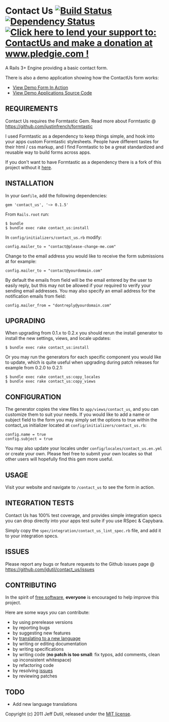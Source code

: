 # Contact Us [![Build Status](https://secure.travis-ci.org/jdutil/contact_us.png)](http://travis-ci.org/jdutil/contact_us) [![Dependency Status](https://gemnasium.com/jdutil/contact_us.png?travis)](https://gemnasium.com/jdutil/contact_us) [![Click here to lend your support to: ContactUs and make a donation at www.pledgie.com !](https://www.pledgie.com/campaigns/16807.png?skin_name=chrome)][pledgie]
A Rails 3+ Engine providing a basic contact form.  

[travis]: http://travis-ci.org/jdutil/contact_us
[gemnasium]: https://gemnasium.com/jdutil/contact_us
[pledgie]: http://www.pledgie.com/campaigns/16807

There is also a demo application showing how the ContactUs form works:

* [View Demo Form In Action](http://contact-us-demo.heroku.com)
* [View Demo Applications Source Code](http://github.com/jdutil/contact_us_demo)

## REQUIREMENTS

Contact Us requires the Formtastic Gem.  Read more about Formtastic @ https://github.com/justinfrench/formtastic

I used Formtastic as a dependency to keep things simple, and hook into your apps custom Formtastic stylesheets.
People have different tastes for their html / css markup, and I find Formtastic to be a great standardized and reusable way to build forms across apps.

If you don't want to have Formtastic as a dependency there is a fork of this project without it [here](https://github.com/sch1zo/contact_us).

## INSTALLATION

In your `Gemfile`, add the following dependencies:

    gem 'contact_us', '~> 0.1.5'

From `Rails.root` run:

    $ bundle
    $ bundle exec rake contact_us:install

In `config/initializers/contact_us.rb` modify:

    config.mailer_to = "contact@please-change-me.com"

Change to the email address you would like to receive the form submissions at for example:

    config.mailer_to = "contact@yourdomain.com"

By default the emails from field will be the email entered by the user to easily reply, but this may not be allowed if your required to verify your sending email addresses.
You may also specify an email address for the notification emails from field:

    config.mailer_from = "dontreply@yourdomain.com"

## UPGRADING

When upgrading from 0.1.x to 0.2.x you should rerun the install generator to install the new settings, views, and locale updates:

    $ bundle exec rake contact_us:install

Or you may run the generators for each specific component you would like to update, which is quite useful when upgrading during patch releases for example from 0.2.0 to 0.2.1:

    $ bundle exec rake contact_us:copy_locales
    $ bundle exec rake contact_us:copy_views

## CONFIGURATION

The generator copies the view files to `app/views/contact_us`, and you can customize them to suit your needs.  If you would like to add a name or subject field to the form you may simply
set the options to true within the contact_us initializer located at `config/initializers/contact_us.rb`:

    config.name = true
    config.subject = true

You may also update your locales under `config/locales/contact_us.en.yml` or create your own.  Please feel free to submit your own locales so that other users will hopefully find this gem more useful.

## USAGE

Visit your website and navigate to `/contact_us` to see the form in action.

## INTEGRATION TESTS

Contact Us has 100% test coverage, and provides simple integration specs you can drop directly into your apps test suite if you use RSpec & Capybara.

Simply copy the `spec/integration/contact_us_lint_spec.rb` file, and add it to your integration specs. 

## ISSUES

Please report any bugs or feature requests to the Github issues page @ https://github.com/jdutil/contact_us/issues

## CONTRIBUTING

In the spirit of [free software](http://www.fsf.org/licensing/essays/free-sw.html), **everyone** is encouraged to help improve this project.

Here are some ways *you* can contribute:

* by using prerelease versions
* by reporting bugs
* by suggesting new features
* by [translating to a new language](https://github.com/jdutil/contact_us/tree/master/config/locales)
* by writing or editing documentation
* by writing specifications
* by writing code (**no patch is too small**: fix typos, add comments, clean up inconsistent whitespace)
* by refactoring code
* by resolving [issues](https://github.com/jdutil/contact_us/issues)
* by reviewing patches

## TODO

* Add new language translations

Copyright (c) 2011 Jeff Dutil, released under the [MIT license](https://github.com/jdutil/contact_us/tree/master/MIT-LICENSE).
